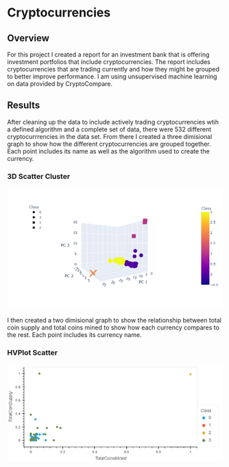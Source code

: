 # Cryptocurrencies

## Overview

For this project I created a report for an investment bank that is offering investment portfolios that include cryptocurrencies. The report includes cryptocurrencies that are trading currently and how they might be grouped to better improve performance. I am using unsupervised machine learning on data provided by CryptoCompare.

## Results

After cleaning up the data to include actively trading cryptocurrencies wtih a defined algorithm and a complete set of data, there were 532 different cryptocurrrencies in the data set. From there I created a three dimisional graph to show how the different cryptocurrencies are grouped together. Each point includes its name as well as the algorithm used to create the currency.

### 3D Scatter Cluster

![3D_Scatter_Cluster](https://github.com/PSWil/Cryptocurrencies/blob/main/Images/3D_Scatter_Cluster.png)

I then created a two dimisional graph to show the relationship between total coin supply and total coins mined to show how each currency compares to the rest. Each point includes its currency name.

### HVPlot Scatter

![hvplot_scatter](https://github.com/PSWil/Cryptocurrencies/blob/main/Images/hvplot_scatter.png)
